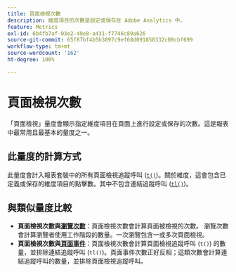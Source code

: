 ```yaml
---
title: 頁面檢視次數
description: 維度項目的次數是設定或保存在 Adobe Analytics 中。
feature: Metrics
exl-id: 6b4fb7af-03e2-49e8-a431-f7746c89a626
source-git-commit: 65f87bf4b5b3897c9ef68d091858332c08cbf699
workflow-type: tm+mt
source-wordcount: '162'
ht-degree: 100%

---
```


# 頁面檢視次數

「頁面檢視」量度會顯示指定維度項目在頁面上進行設定或保存的次數。這是報表中最常用且最基本的量度之一。

## 此量度的計算方式

此量度會計入報表套裝中的所有頁面檢視追蹤呼叫 ([`t()`](/help/implement/vars/functions/t-method.md))。關於維度，這會包含已定義或保存的維度項目的點擊數。其中不包含連結追蹤呼叫 ([`tl()`](/help/implement/vars/functions/tl-method.md))。

## 與類似量度比較

* **頁面檢視次數與[瀏覽次數](visits.md)**：頁面檢視次數會計算頁面被檢視的次數。
瀏覽次數會計算瀏覽者使用工作階段的數量。一次瀏覽包含一或多次頁面檢視。
* **頁面檢視次數與[頁面事件](page-events.md)**：頁面檢視次數會計算頁面檢視追蹤呼叫 (`t()`) 的數量，並排除連結追蹤呼叫 (`tl()`)。頁面事件次數正好反相；這類次數會計算連結追蹤呼叫的數量，並排除頁面檢視追蹤呼叫。
